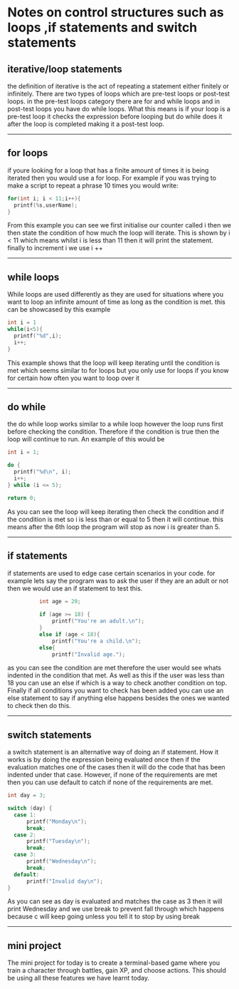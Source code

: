 # Notes on control structures such as loops ,if statements and switch statements

## iterative/loop statements
the definition of iterative is the act of repeating a statement either finitely or infinitely.
There are two types of loops which are pre-test loops or post-test loops. in the pre-test loops category there are for and while loops and in post-test loops you have do while loops.
What this means is if your loop is a pre-test loop it checks the expression before looping but do while does it after the loop is completed making it a post-test loop.

---

## for loops
if youre looking for a loop that has a finite amount of times it is being iterated then you would use a for loop.
For example if you was trying to make a script to repeat a phrase 10 times you would write:
```c
for(int i; i < 11;i++){
  printf(%s,userName);
}
```


From this example you can see we first initialise our counter called i then we then state the condition of how much the loop will iterate.
This is shown by i < 11 which means whilst i is less than 11 then it will print the statement.
finally to increment i we use i ++

---

## while loops
While loops are used differently as they are used for situations where you want to loop an infinite amount of time as long as the condition is met.
this can be showcased by this example 
```c
int i = 1
while(i<5){
  printf("%d",i);
  i++;
}
```

This example shows that the loop will keep iterating until the condition is met which seems similar to for loops but you only use for loops if you know for certain how often you want to loop over it 

---

## do while 
the do while loop works similar to a while loop however the loop runs first before checking the condition. Therefore if the condition is true then the loop will continue to run.
An example of this would be 
```c
int i = 1;

do {
  printf("%d\n", i);
  i++;
} while (i <= 5);

return 0;
```

As you can see the loop will keep iterating then check the condition and if the condition is met so i is less than or equal to 5 then it will continue. this means after the 6th loop the program will stop as now i is greater than 5.

---

## if statements 

if statements are used to edge case certain scenarios in your code. for example lets say the program was to ask the user if they are an adult or not then we would use an if statement to test this.
```c
          int age = 20;
          
          if (age >= 18) {
              printf("You're an adult.\n");
          }
          else if (age < 18){
              printf("You're a child.\n");
          else{
              printf("Invalid age.");
```

as you can see the condition are met therefore the user would see whats indented in the condition that met. As well as this if the user was less than 18 you can use an else if which is a way to check another condition on top. Finally if all conditions you want to check has been added you can use an else statement to say if anything else happens besides the ones we wanted to check then do this.

---


## switch statements
a switch statement is an alternative way of doing an if statement. How it works is by doing the expression being evaluated once then if the evaluation matches one of the cases then it will do the code that has been indented under that case. However, if none of the requirements are met then you can use default to catch if none of the requirements are met. 
```c
int day = 3;

switch (day) {
  case 1:
      printf("Monday\n");
      break;
  case 2:
      printf("Tuesday\n");
      break;
  case 3:
      printf("Wednesday\n");
      break;
  default:
      printf("Invalid day\n");
}
```

As you can see as day is evaluated and matches the case as 3 then it will print Wednesday and we use break to prevent fall through which happens because c will keep going unless you tell it to stop by using break

---

## mini project

The mini project for today is to create a terminal-based game where you train a character through battles, gain XP, and choose actions. This should be using all these features we have learnt today.
